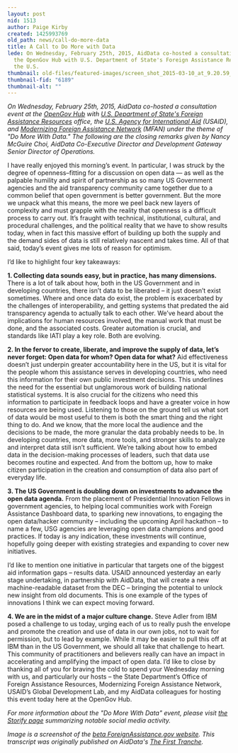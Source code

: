 ```yaml
---
layout: post
nid: 1513
author: Paige Kirby
created: 1425993769
old_path: news/call-do-more-data
title: A Call to Do More with Data
lede: On Wednesday, February 25th, 2015, AidData co-hosted a consultation event at
  the OpenGov Hub with U.S. Department of State's Foreign Assistance Resources office,
  the U.S.
thumbnail: old-files/featured-images/screen_shot_2015-03-10_at_9.20.59_am.png
thumbnail-fid: "6189"
thumbnail-alt: ""
---
```


*On Wednesday, February 25th, 2015, AidData co-hosted a consultation event at the [OpenGov Hub](http://opengovhub.org/) with [U.S. Department of State's Foreign Assistance Resources](http://www.state.gov/f/) office, the [U.S. Agency for International Aid](http://www.usaid.gov/GlobalDevLab) (USAID), and [Modernizing Foreign Assistance Network](http://www.modernizeaid.net/) (MFAN) under the theme of "Do More With Data." The following are the closing remarks given by Nancy McGuire Choi, AidData Co-Executive Director and Development Gateway Senior Director of Operations.*

I have really enjoyed this morning’s event. In particular, I was struck by the degree of openness–fitting for a discussion on open data — as well as the palpable humility and spirit of partnership as so many US Government agencies and the aid transparency community came together due to a common belief that open government is better government. But the more we unpack what this means, the more we peel back new layers of complexity and must grapple with the reality that openness is a difficult process to carry out. It’s fraught with technical, institutional, cultural, and procedural challenges, and the political reality that we have to show results today, when in fact this massive effort of building up both the supply and the demand sides of data is still relatively nascent and takes time. All of that said, today’s event gives me lots of reason for optimism.

I’d like to highlight four key takeaways:

**1. Collecting data sounds easy, but in practice, has many dimensions.** There is a lot of talk about how, both in the US Government and in developing countries, there isn’t data to be liberated – it just doesn’t exist sometimes. Where and once data do exist, the problem is exacerbated by the challenges of interoperability, and getting systems that predated the aid transparency agenda to actually talk to each other. We’ve heard about the implications for human resources involved, the manual work that must be done, and the associated costs. Greater automation is crucial, and standards like IATI play a key role. Both are evolving.

**2. In the fervor to create, liberate, and improve the supply of data, let’s never forget: Open data for whom? Open data for what?** Aid effectiveness doesn’t just underpin greater accountability here in the US, but it is vital for the people whom this assistance serves in developing countries, who need this information for their own public investment decisions. This underlines the need for the essential but unglamorous work of building national statistical systems. It is also crucial for the citizens who need this information to participate in feedback loops and have a greater voice in how resources are being used. Listening to those on the ground tell us what sort of data would be most useful to them is both the smart thing and the right thing to do. And we know, that the more local the audience and the decisions to be made, the more granular the data probably needs to be. In developing countries, more data, more tools, and stronger skills to analyze and interpret data still isn’t sufficient. We’re talking about how to embed data in the decision-making processes of leaders, such that data use becomes routine and expected. And from the bottom up, how to make citizen participation in the creation and consumption of data also part of everyday life.

**3. The US Government is doubling down on investments to advance the open data agenda.** From the placement of Presidential Innovation Fellows in government agencies, to helping local communities work with Foreign Assistance Dashboard data, to sparking new innovations, to engaging the open data/hacker community – including the upcoming April hackathon – to name a few, USG agencies are leveraging open data champions and good practices. If today is any indication, these investments will continue, hopefully going deeper with existing strategies and expanding to cover new initiatives.

I’d like to mention one initiative in particular that targets one of the biggest aid information gaps – results data. USAID announced yesterday an early stage undertaking, in partnership with AidData, that will create a new machine-readable dataset from the DEC – bringing the potential to unlock new insight from old documents. This is one example of the types of innovations I think we can expect moving forward.

**4. We are in the midst of a major culture change.** Steve Adler from IBM posed a challenge to us today, urging each of us to really push the envelope and promote the creation and use of data in our own jobs, not to wait for permission, but to lead by example. While it may be easier to pull this off at IBM than in the US Government, we should all take that challenge to heart. This community of practitioners and believers really can have an impact in accelerating and amplifying the impact of open data. I’d like to close by thanking all of you for braving the cold to spend your Wednesday morning with us, and particularly our hosts – the State Department’s Office of Foreign Assistance Resources, Modernizing Foreign Assistance Network, USAID’s Global Development Lab, and my AidData colleagues for hosting this event today here at the OpenGov Hub.

*For more information about the "Do More With Data" event, please visit [the Storify page](https://storify.com/EPP_Data/domorewithdata) summarizing notable social media activity.*

*Image is a screenshot of the [beta ForeignAssistance.gov website](http://beta.foreignassistance.gov/). This transcript was originally published on AidData's [The First Tranche](http://aiddata.org/blog/a-call-to-do-more-with-data).*
